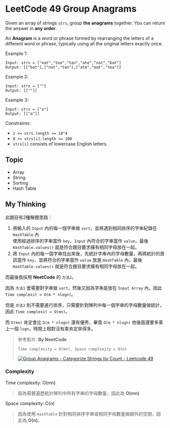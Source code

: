 # LeetCode 49 Group Anagrams
Given an array of strings `strs`, group **the anagrams** together. You can return the answer in **any order**.

An **Anagram** is a word or phrase formed by rearranging the letters of a different word or phrase, typically using all the original letters exactly once.

Example 1:
```
Input: strs = ["eat","tea","tan","ate","nat","bat"]
Output: [["bat"],["nat","tan"],["ate","eat","tea"]]
```

Example 2:
```
Input: strs = [""]
Output: [[""]]
```

Example 3:
```
Input: strs = ["a"]
Output: [["a"]]
```

Constraints:

- `1 <= strs.length <= 10^4`
- `0 <= strs[i].length <= 100`
- `strs[i]` consists of lowercase English letters.

## Topic
- Array
- String
- Sorting
- Hash Table

## My Thinking
此題目有2種解題思路：
1. 將輸入的 `Input` 內的每一個字串做 `sort`，並將遇到相同排序的字串紀錄在 `HashTable` 內<br>使用經過排序的字串當作 `key`，`Input` 內符合的字串當作 `value`，最後 `HashTable.values()` 就是符合題目要求擁有相同字母放在一起。
2. 將 `Input` 內的每一個字串找出來後，先統計字串內的字母數量，再將統計的資訊當作 `key`，並將符合的字串當作 `value` 放進 `HashTable` 內，最後 `HashTable.values()` 就是符合題目要求擁有相同字母放在一起。

而最後我採用 **NeetCode** 的 `方法2`。

因為 `方法1` 會需要對字串做 `sort`，然後又因為字串是放在 `Input Array` 內，因此 `Time complexit = O(m * nlogn)`。

但是 `方法2` 則不需要進行排序，只需要針對陣列中每一個字串的字母數量做統計，因此 `Time complexit = O(mn)`。

而 `O(mn)` 肯定會比 `O(m * nlogn)` 還有優秀，畢竟 `O(m * nlogn)` 他後面還要多乘上一個 `logn`，時間上相對沒有乘肯定來得多。

> 參考影片: **By NeetCode**
>
> `Time complexity = O(mn), Space complexity = O(n)`
> 
> [![Group Anagrams - Categorize Strings by Count - Leetcode 49](https://img.youtube.com/vi/vzdNOK2oB2E/hqdefault.jpg)](https://www.youtube.com/watch?v=vzdNOK2oB2E)


### Complexity
Time complexity: O(mn)
> 因為需要遍歷統計陣列中所有字串的字母數量，因此為 **O(mn)**

Space complexity: O(n)
> 因為使用 `HashTable` 針對相同排序字串或相同字母數量做額外的空間，因此為 **O(n)**。